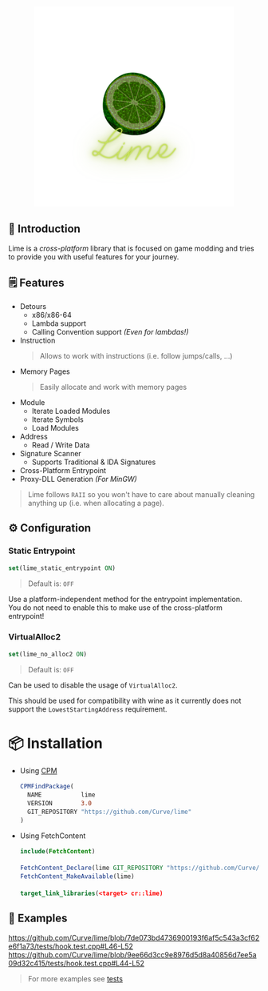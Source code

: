 <p align="center">
    <img src="assets/lime.svg" width=400>
</p>

## 👋 Introduction
Lime is a *cross-platform* library that is focused on game modding and tries to provide you with useful features for your journey.


## 🗒️ Features
- Detours
  - x86/x86-64
  - Lambda support
  - Calling Convention support _(Even for lambdas!)_
- Instruction
  > Allows to work with instructions (i.e. follow jumps/calls, ...)
- Memory Pages
  > Easily allocate and work with memory pages
- Module
  - Iterate Loaded Modules
  - Iterate Symbols
  - Load Modules
- Address
  - Read / Write Data
- Signature Scanner
  - Supports Traditional & IDA Signatures
- Cross-Platform Entrypoint
- Proxy-DLL Generation _(For MinGW)_

> Lime follows `RAII` so you won't have to care about manually cleaning anything up (i.e. when allocating a page).

## ⚙️ Configuration

### Static Entrypoint
```cmake
set(lime_static_entrypoint ON)
```

> Default is: `OFF`

Use a platform-independent method for the entrypoint implementation.  
You do not need to enable this to make use of the cross-platform entrypoint!

### VirtualAlloc2
```cmake
set(lime_no_alloc2 ON)
```

> Default is: `OFF`

Can be used to disable the usage of `VirtualAlloc2`.  

This should be used for compatibility with wine as it currently does not support the `LowestStartingAddress` requirement.

# 📦 Installation

* Using [CPM](https://github.com/cpm-cmake/CPM.cmake)
  ```cmake
  CPMFindPackage(
    NAME           lime
    VERSION        3.0
    GIT_REPOSITORY "https://github.com/Curve/lime"
  )
  ```

* Using FetchContent
  ```cmake
  include(FetchContent)

  FetchContent_Declare(lime GIT_REPOSITORY "https://github.com/Curve/lime" GIT_TAG v3.0)
  FetchContent_MakeAvailable(lime)

  target_link_libraries(<target> cr::lime)
  ```

## 📖 Examples

https://github.com/Curve/lime/blob/7de073bd4736900193f6af5c543a3cf62e6f1a73/tests/hook.test.cpp#L46-L52
https://github.com/Curve/lime/blob/9ee66d3cc9e8976d5d8a40856d7ee5a09d32c415/tests/hook.test.cpp#L44-L52

> For more examples see [tests](tests/)
